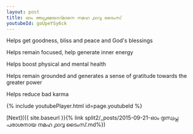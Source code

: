 ```yaml
---
layout: post
title: ഓം അപ്രമേയാറ്മാനെ നമഹ ൧൦൮ ടൈംസ്
youtubeId: goUpeYSy6ck
---
```

 
 
Helps get goodness, bliss and peace and God's blessings
 
Helps remain focused, help generate inner energy 
 
Helps boost physical and mental health 
 
Helps remain grounded and generates a sense of gratitude towards the greater power 
 
Helps reduce bad karma
 
 
 
 


{% include youtubePlayer.html id=page.youtubeId %}
 
[Next]({{ site.baseurl }}{% link  split2/_posts/2015-09-21-ഓം ദുഃസ്വപ്ന പരാശനായ നമഹ ൧൦൮ ടൈംസ്.md%})
 
